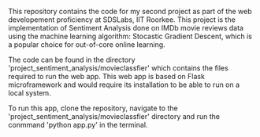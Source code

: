 This repository contains the code for my second project as part of the web developement proficiency at SDSLabs, IIT Roorkee.
This project is the implementation of Sentiment Analysis done on IMDb movie reviews data using the machine learning algorithm: Stocastic Gradient Descent, which is a popular choice for out-of-core online learning.

The code can be found in the directory 'project_sentiment_analysis/movieclassfier' which contains the files required to run the web app. This web app is based on Flask microframework and would require its installation to be able to run on a local system.

To run this app, clone the repository, navigate to the 'project_sentiment_analysis/movieclassfier' directory and run the conmmand 'python app.py' in the terminal.
